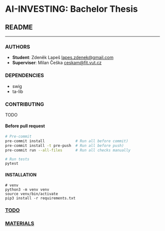 # AI-INVESTING: Bachelor Thesis

## README

---

### AUTHORS

- **Student**: Zdeněk Lapeš <lapes.zdenek@gmail.com>
- **Superviser**: Milan Češka <ceskam@fit.vut.cz>

### DEPENDENCIES

- swig
- ta-lib

### CONTRIBUTING

TODO

#### Before pull request

```bash
# Pre-commit
pre-commit install              # Run all before commit)
pre-commit install -t pre-push  # Run all before push)
pre-commit run --all-files      # Run all checks manually

# Run tests
pytest
```

#### INSTALLATION

```shell
# venv
python3 -m venv venv
source venv/bin/activate
pip3 install -r requirements.txt
```

### [TODO](./TODO.md)

### [MATERIALS](./MATERIALS.md)
